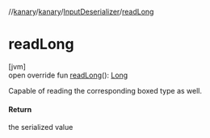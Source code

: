 //[kanary](../../../index.md)/[kanary](../index.md)/[InputDeserializer](index.md)/[readLong](read-long.md)

# readLong

[jvm]\
open override fun [readLong](read-long.md)(): [Long](https://kotlinlang.org/api/latest/jvm/stdlib/kotlin/-long/index.html)

Capable of reading the corresponding boxed type as well.

#### Return

the serialized value
